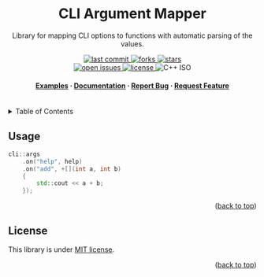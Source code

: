 <a id="readme-top"></a>

<div align="center">
    <h1>CLI Argument Mapper</h1>
    <p>Library for mapping CLI options to functions with automatic parsing of the values.</p>
    <p>
        <a href="">
            <img src="https://img.shields.io/github/last-commit/cdanymar1/CLI-Argument-Mapper" alt="last commit">
        </a>
        <a href="https://github.com/cdanymar1/CLI-Argument-Mapper/network/members">
            <img src="https://img.shields.io/github/forks/cdanymar1/CLI-Argument-Mapper" alt="forks">
        </a>
        <a href="https://github.com/cdanymar1/ANSI-Escape-Codese/stargazers">
            <img src="https://img.shields.io/github/stars/cdanymar1/CLI-Argument-Mapper" alt="stars">
        </a>
        <br>
        <a href="https://github.com/cdanymar1/CLI-Argument-Mapper/issues/">
            <img src="https://img.shields.io/github/issues/cdanymar1/CLI-Argument-Mapper" alt="open issues">
        </a>
        <a href="https://github.com/cdanymar1/CLI-Argument-Mapper/blob/master/LICENSE">
            <img src="https://custom-icon-badges.demolab.com/badge/license-MIT-yellow?logo=law" alt="license">
        </a>
        <img src="https://custom-icon-badges.demolab.com/badge/ISO-23-blue?logo=cplusplus" alt="C++ ISO">
    </p>
    <h4>
        <a href="https://github.com/cdanymar1/CLI-Argument-Mapper/tree/master/example">Examples</a>
        <span> · </span>
        <a href="https://github.com/cdanymar1/CLI-Argument-Mapper/tree/master/docs">Documentation</a>
        <span> · </span>
        <a href="https://github.com/cdanymar1/CLI-Argument-Mapper/issues">Report Bug</a>
        <span> · </span>
        <a href="https://github.com/cdanymar1/CLI-Argument-Mapper/issues">Request Feature</a>
    </h4>
</div>
<br>
<details>
    <summary>Table of Contents</summary>
    <ol>
        <li><a href="#usage">Usage</a></li>
        <li><a href="#license">License</a></li>
    </ol>
</details>


## Usage

```c++
cli::args
    .on("help", help)
    .on("add", +[](int a, int b)
    {
        std::cout << a + b;
    });
```

<p align="right">(<a href="#readme-top">back to top</a>)</p>

## License
This library is under [MIT license](https://github.com/cdanymar1/CLI-Argument-Mapper/blob/master/LICENSE).
<p align="right">(<a href="#readme-top">back to top</a>)</p>
